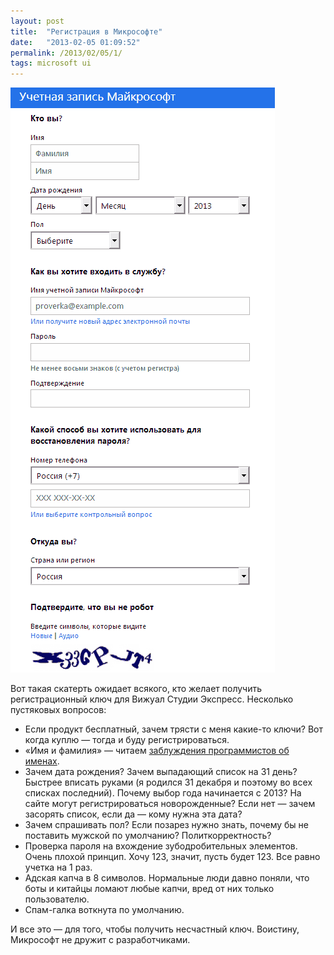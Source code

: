 ```yaml
---
layout: post
title:  "Регистрация в Микрософте"
date:   "2013-02-05 01:09:52"
permalink: /2013/02/05/1/
tags: microsoft ui
---
```


![screenshot](/assets/static/problem.gif)

Вот такая скатерть ожидает всякого, кто желает получить
регистрационный ключ для Вижуал Студии Экспресс. Несколько пустяковых
вопросов:

- Если продукт бесплатный, зачем трясти с меня какие-то ключи? Вот
  когда куплю — тогда и буду регистрироваться.
- «Имя и фамилия» — читаем
  [заблуждения программистов об именах](http://habrahabr.ru/post/146901/).
- Зачем дата рождения? Зачем выпадающий список на 31 день? Быстрее
  вписать руками (я родился 31 декабря и поэтому во всех списках
  последний). Почему выбор года начинается с 2013? На сайте могут
  регистрироваться новорожденные? Если нет — зачем засорять список,
  если да — кому нужна эта дата?
- Зачем спрашивать пол? Если позарез нужно знать, почему бы не
  поставить мужской по умолчанию? Политкорректность?
- Проверка пароля на вхождение зубодробительных элементов. Очень
  плохой принцип. Хочу 123, значит, пусть будет 123. Все равно учетка
  на 1 раз.
- Адская капча в 8 символов. Нормальные люди давно поняли, что боты и
  китайцы ломают любые капчи, вред от них только пользователю.
- Спам-галка воткнута по умолчанию.

И все это — для того, чтобы получить несчастный ключ. Воистину,
Микрософт не дружит с разработчиками.
